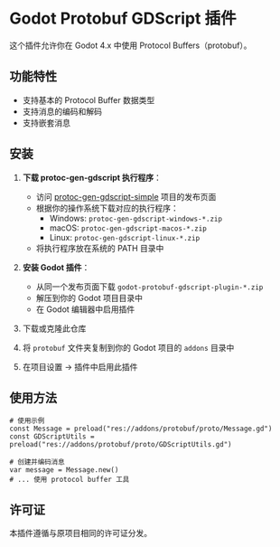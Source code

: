 # Godot Protobuf GDScript 插件

这个插件允许你在 Godot 4.x 中使用 Protocol Buffers（protobuf）。

## 功能特性

- 支持基本的 Protocol Buffer 数据类型
- 支持消息的编码和解码
- 支持嵌套消息

## 安装

1. **下载 protoc-gen-gdscript 执行程序**：
   - 访问 [protoc-gen-gdscript-simple](https://github.com/lixi1983/protoc-gen-gdscript-simple/releases) 项目的发布页面
   - 根据你的操作系统下载对应的执行程序：
     - Windows: `protoc-gen-gdscript-windows-*.zip`
     - macOS: `protoc-gen-gdscript-macos-*.zip`
     - Linux: `protoc-gen-gdscript-linux-*.zip`
   - 将执行程序放在系统的 PATH 目录中

2. **安装 Godot 插件**：
   - 从同一个发布页面下载 `godot-protobuf-gdscript-plugin-*.zip`
   - 解压到你的 Godot 项目目录中
   - 在 Godot 编辑器中启用插件

3. 下载或克隆此仓库
4. 将 `protobuf` 文件夹复制到你的 Godot 项目的 `addons` 目录中
5. 在项目设置 -> 插件中启用此插件

## 使用方法

```gdscript
# 使用示例
const Message = preload("res://addons/protobuf/proto/Message.gd")
const GDScriptUtils = preload("res://addons/protobuf/proto/GDScriptUtils.gd")

# 创建并编码消息
var message = Message.new()
# ... 使用 protocol buffer 工具
```

## 许可证

本插件遵循与原项目相同的许可证分发。
